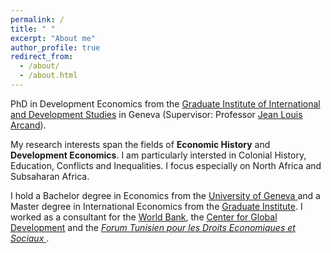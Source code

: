 ```yaml
---
permalink: /
title: " "
excerpt: "About me"
author_profile: true
redirect_from: 
  - /about/
  - /about.html
---
```

PhD in Development Economics from the <a href="https://www.graduateinstitute.ch"> Graduate Institute of International and Development Studies</a> in Geneva (Supervisor: Professor <a href="https://www.graduateinstitute.ch/arcand">Jean Louis Arcand</a>).

My research interests span the fields of **Economic History** and **Development Economics**. I am particularly intersted in Colonial History, Education, Conflicts and Inequalities. I focus especially on North Africa and Subsaharan Africa.

I hold a Bachelor degree in Economics from the <a href="https://www.unige.ch/gsem/en/"> University of Geneva </a> and a Master degree in International Economics from the <a href="https://www.graduateinstitute.ch"> Graduate Institute</a>. I worked as a consultant for the <a href="https://www.worldbank.org/en/home"> World Bank</a>, the  <a href="https://www.cgdev.org"> Center for Global Development</a> and the  <i><a href="https://ftdes.net"> Forum Tunisien pour les Droits Economiques et Sociaux </a> </i>.

